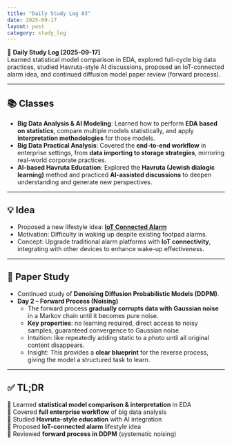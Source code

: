 ```yaml
---
title: "Daily Study Log 83"
date: 2025-09-17
layout: post
category: study_log
---
```


🧠 **Daily Study Log [2025-09-17]**  
Learned statistical model comparison in EDA, explored full-cycle big data practices, studied Havruta-style AI discussions, proposed an IoT-connected alarm idea, and continued diffusion model paper review (forward process).  

---

## 📚 Classes  
- **Big Data Analysis & AI Modeling**: Learned how to perform **EDA based on statistics**, compare multiple models statistically, and apply **interpretation methodologies** for those models.  
- **Big Data Practical Analysis**: Covered the **end-to-end workflow** in enterprise settings, from **data importing to storage strategies**, mirroring real-world corporate practices.  
- **AI-based Havruta Education**: Explored the **Havruta (Jewish dialogic learning)** method and practiced **AI-assisted discussions** to deepen understanding and generate new perspectives.  

---

## 💡 Idea  
- Proposed a new lifestyle idea: **[IoT Connected Alarm](https://github.com/hojjang98/ideas/blob/main/lifestyle/IoT_connected_alarm.md)**  
- Motivation: Difficulty in waking up despite existing footpad alarms.  
- Concept: Upgrade traditional alarm platforms with **IoT connectivity**, integrating with other devices to enhance wake-up effectiveness.  

---

## 📖 Paper Study  
- Continued study of **Denoising Diffusion Probabilistic Models (DDPM)**.  
- **Day 2 – Forward Process (Noising)**  
  - The forward process **gradually corrupts data with Gaussian noise** in a Markov chain until it becomes pure noise.  
  - **Key properties**: no learning required, direct access to noisy samples, guaranteed convergence to Gaussian noise.  
  - Intuition: like repeatedly adding static to a photo until all original content disappears.  
  - Insight: This provides a **clear blueprint** for the reverse process, giving the model a structured task to learn.  

---

## ✅ TL;DR  
📍 Learned **statistical model comparison & interpretation** in EDA  
📍 Covered **full enterprise workflow** of big data analysis  
📍 Studied **Havruta-style education** with AI integration  
📍 Proposed **IoT-connected alarm** lifestyle idea  
📍 Reviewed **forward process in DDPM** (systematic noising)  
